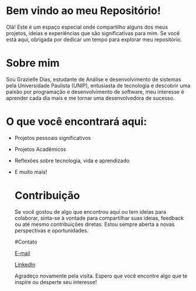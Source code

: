 # Bem vindo ao meu Repositório!
Olá! 
Este é um espaço especial onde compartilho alguns dos meus projetos, ideias  e experiências que são significativas para mim. Se você está aqui, obrigada por dedicar um tempo para explorar meu repositório.

# Sobre mim
Sou Grazielle Dias, estudante de Análise e desenvolvimento de sistemas pela Universidade Paulista (UNIP), entusiasta de tecnologia e descobrir uma paixão por programação e desenvolvimento de software, meu interesse é aprender cada dia mais e me tornar uma desenvolvedora de sucesso.

# O que você encontrará aqui:
- Projetos pessoais significativos
- Projetos Acadêmicos
- Reflexões sobre tecnologia, vida e aprendizado
- E muito mais!

  # Contribuição
  Se você gostou de algo que encontrou aqui ou tem ideias para colaborar, sinta-se à vontade para compartilhar suas ideias, feedback ou até mesmo contribuições diretas. Estou sempre aberta a novas perspectivas e oportunidades.

  #Contato
  
  [E-mail](mailto:dias.grazielle@hotmail.com)
  
  [LinkedIn](https://www.linkedin.com/in/graziellesantosdias)

  Agradeço novamente pela visita. Espero que você encontre algo que te inspire ou desperte seu interesse!



